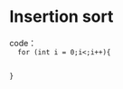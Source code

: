 <h1> Insertion sort</h1>
code：
<code>
  for (int i = 0;i<;i++){
                          
                          
  }
</code>
